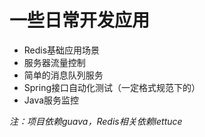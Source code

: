 # 一些日常开发应用

- Redis基础应用场景
- 服务器流量控制
- 简单的消息队列服务
- Spring接口自动化测试（一定格式规范下的）
- Java服务监控

*注：项目依赖guava，Redis相关依赖lettuce*